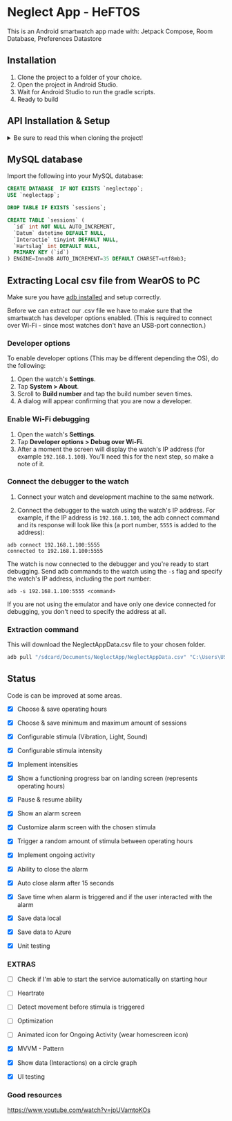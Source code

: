 # Neglect App - HeFTOS

This is an Android smartwatch app made with:
Jetpack Compose, Room Database, Preferences Datastore

## Installation

1. Clone the project to a folder of your choice.
2. Open the project in Android Studio.
3. Wait for Android Studio to run the gradle scripts.
4. Ready to build

## API Installation & Setup
<details>
  <summary>Be sure to read this when cloning the project!</summary>
  
 I recommend you to use an Azure MySQL database.
When you have cloned the project, move the API folder to a folder of your choice.

Open a terminal and execute the following:
```javascript
npm install
```

Now do the following:
1. Create a ".env" file in your root folder.
2. Copy these and change the placeholders with your database connection details.

```Shell
DB_DATABASE={DATABASE NAME}
DB_USERNAME={USERNAME}
DB_PASSWORD={PASSWORD}
DB_HOST={HOSTNAME}
```

3. If you want to use a SSL connection you have to download your certificate and place it in the root of the project folder.
   (Azure MySQL database: Click on settings > networks | Here you can download the SSL-certficate)
   If you don't want to use SSL, remove line 23 which should look like the following code:
```javascript
 ssl: { ca: fs.readFileSync("DigiCertGlobalRootCA.crt.pem") }
```
  
</details>


## MySQL database

Import the following into your MySQL database:
```sql
CREATE DATABASE  IF NOT EXISTS `neglectapp`;
USE `neglectapp`;

DROP TABLE IF EXISTS `sessions`;

CREATE TABLE `sessions` (
  `id` int NOT NULL AUTO_INCREMENT,
  `Datum` datetime DEFAULT NULL,
  `Interactie` tinyint DEFAULT NULL,
  `Hartslag` int DEFAULT NULL,
  PRIMARY KEY (`id`)
) ENGINE=InnoDB AUTO_INCREMENT=35 DEFAULT CHARSET=utf8mb3;

``` 
## Extracting Local csv file from WearOS to PC

Make sure you have [adb installed](https://www.xda-developers.com/install-adb-windows-macos-linux/#how-to-set-up-adb) and setup correctly.

Before we can extract our .csv file we have to make sure that the smartwatch has developer options enabled. 
(This is required to connect over Wi-Fi - since most watches don't have an USB-port connection.)

### Developer options
To enable developer options (This may be different depending the OS), do the following:

1. Open the watch's **Settings**.
2. Tap **System > About**.
3. Scroll to **Build number** and tap the build number seven times.
4. A dialog will appear confirming that you are now a developer.

### Enable Wi-Fi debugging

1. Open the watch's **Settings**.
2. Tap **Developer options > Debug over Wi-Fi**.
3. After a moment the screen will display the watch's IP address (for example `192.168.1.100`). You'll need this for the next step, so make a note of it.

### Connect the debugger to the watch

1. Connect your watch and development machine to the same network.

2. Connect the debugger to the watch using the watch's IP address. For example, if the IP address is `192.168.1.100`, the adb connect command and its response will look like this (a port number, `5555` is added to the address):

```
adb connect 192.168.1.100:5555
connected to 192.168.1.100:5555
```

The watch is now connected to the debugger and you're ready to start debugging. 
Send adb commands to the watch using the `-s` flag and specify the watch's IP address, including the port number:

```
adb -s 192.168.1.100:5555 <command>
```

If you are not using the emulator and have only one device connected for debugging, you don't need to specify the address at all.

### Extraction command

This will download the NeglectAppData.csv file to your chosen folder.

```powershell
adb pull "/sdcard/Documents/NeglectApp/NeglectAppData.csv" "C:\Users\USER\FOLDER_LOCATION"
```

## Status
  Code is can be improved at some areas.

- [x] Choose & save operating hours

- [x] Choose & save minimum and maximum amount of sessions

- [x] Configurable stimula (Vibration, Light, Sound)

- [x] Configurable stimula intensity

- [x] Implement intensities 

- [x] Show a functioning progress bar on landing screen (represents operating hours)

- [x] Pause & resume ability

- [x] Show an alarm screen

- [x] Customize alarm screen with the chosen stimula

- [x] Trigger a random amount of stimula between operating hours

- [x] Implement ongoing activity

- [x] Ability to close the alarm

- [x] Auto close alarm after 15 seconds

- [x] Save time when alarm is triggered and if the user interacted with the alarm

- [x] Save data local

- [x] Save data to Azure

- [x] Unit testing

### EXTRAS
- [ ] Check if I'm able to start the service automatically on starting hour

- [ ] Heartrate

- [ ] Detect movement before stimula is triggered

- [ ] Optimization

- [ ] Animated icon for Ongoing Activity (wear homescreen icon)

- [x] MVVM - Pattern

- [x] Show data (Interactions) on a circle graph

- [x] UI testing

### Good resources

https://www.youtube.com/watch?v=jpUVamtoKOs
